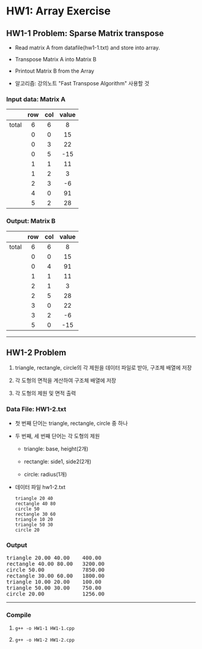 # HW1: Array Exercise

## HW1-1 Problem: Sparse Matrix transpose

  - Read matrix A from datafile(hw1-1.txt) and store into array.

  - Transpose Matrix A into Matrix B

  - Printout Matrix B from the Array

  - 알고리즘: 강의노트 "Fast Transpose Algorithm" 사용할 것

### Input data: Matrix A

|       |  row  |  col  | value |
| :---: | :---: | :---: | :---: |
| total |   6   |   6   |   8   |
|       |   0   |   0   |  15   |
|       |   0   |   3   |  22   |
|       |   0   |   5   |  -15  |
|       |   1   |   1   |  11   |
|       |   1   |   2   |   3   |
|       |   2   |   3   |  -6   |
|       |   4   |   0   |  91   |
|       |   5   |   2   |  28   |

### Output: Matrix B

|       |  row  |  col  | value |
| :---: | :---: | :---: | :---: |
| total |   6   |   6   |   8   |
|       |   0   |   0   |  15   |
|       |   0   |   4   |  91   |
|       |   1   |   1   |  11   |
|       |   2   |   1   |   3   |
|       |   2   |   5   |  28   |
|       |   3   |   0   |  22   |
|       |   3   |   2   |  -6   |
|       |   5   |   0   |  -15  |

---

## HW1-2 Problem

  1. triangle, rectangle, circle의 각 제원을 데이터 파일로 받아, 구조체 배열에 저장

  2. 각 도형의 면적을 계산하여 구조체 배열에 저장

  3. 각 도형의 제원 및 면적 출력

### Data File: HW1-2.txt

  - 첫 번째 단어는 triangle, rectangle, circle 중 하나

  - 두 번째, 세 번째 단어는 각 도형의 제원

    - triangle: base, height(2개)

    - rectangle: side1, side2(2개)

    - circle: radius(1개)

  - 데이터 파일 hw1-2.txt

        triangle 20 40      
        rectangle 40 80
        circle 50
        rectangle 30 60
        triangle 10 20
        triangle 50 30
        circle 20

### Output

<pre>
triangle 20.00 40.00    400.00
rectangle 40.00 80.00   3200.00
circle 50.00            7850.00
rectangle 30.00 60.00   1800.00
triangle 10.00 20.00    100.00
triangle 50.00 30.00    750.00
circle 20.00            1256.00
</pre>

---

### Compile

  1. `g++ -o HW1-1 HW1-1.cpp`

  2. `g++ -o HW1-2 HW1-2.cpp`